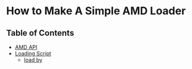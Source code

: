 # How to Make A Simple AMD Loader

## Table of Contents

-   [AMD API](#amd-api)
-   [Loading Script](#loading-script)
    -   [load by <script> tag](#load-by-script-tag)
    -   [load by ajax request](#load-by-ajax-request)

## AMD API

according to [AMD API](https://github.com/amdjs/amdjs-api/wiki/AMD), AMD system must have a global `define()` function, and `define.amd` must be an object:

    define(id?, dependencies?, factory);

parameters:
1\. `id`: a string literal specifies the id of the module being defined
2\. `dependencies`: an array literal of the module ids that are dependencies
3\. `factory`: function that should be executed to instantiate the module

simple define() implementation:

```javascript
const define = function(id, deps, factory) {
    if (typeof id !== 'string') {
        factory = deps
        deps = id
        id = null
    }

    if (!isArray(deps)) {
        factory = deps
        deps = null
    }

    const module = factory()
    // save module to somewhere
    define.__currentModule = module
}

define.amd = {}
window.define = define
```

## Loading Script

Generally speaking, there are two ways to load a script:
1\. load by generate a script tag and assign `src` attribute
1\. load script code by ajax request and then eval the code

### load by <script> tag

```javascript
export function loadScript(url) {
    return new Promise(function(resolve, reject) {
        const scriptElement = document.createElement('script')
        scriptElement.async = true
        scriptElement.onload = function(event) {
            const module
            // get module ...
            resolve(module)
        }
        scriptElement.onerror = function(error) {
            reject(error)
        }
        scriptElement.src = url
        document.body.appendChild(scriptElement)
    })
}
```

after the script element assigned with `src` value and insert into DOM, the script element will start loading code.

the problem of the approach is that get the module instance form the onload event handler is tricky, [Document.currentScript](https://developer.mozilla.org/en-US/docs/Web/API/Document/currentScript) may helps, but not support by IE 11 and previous version. Library like requirejs spend a lot of code to conquer this problem.

### load by ajax request

```javascript
function loadScript(url) {
    return axios.get(url).then(response => {
        /* eslint-disable */
        const run = new Function(`${response.data}; return define.__currentModule;`)
        /* eslint-enable */
        return run()
    })
}
```

load script by ajax request is much simple, you just need to execute script inside function constructor, which runs in global scope and return the module instance.
